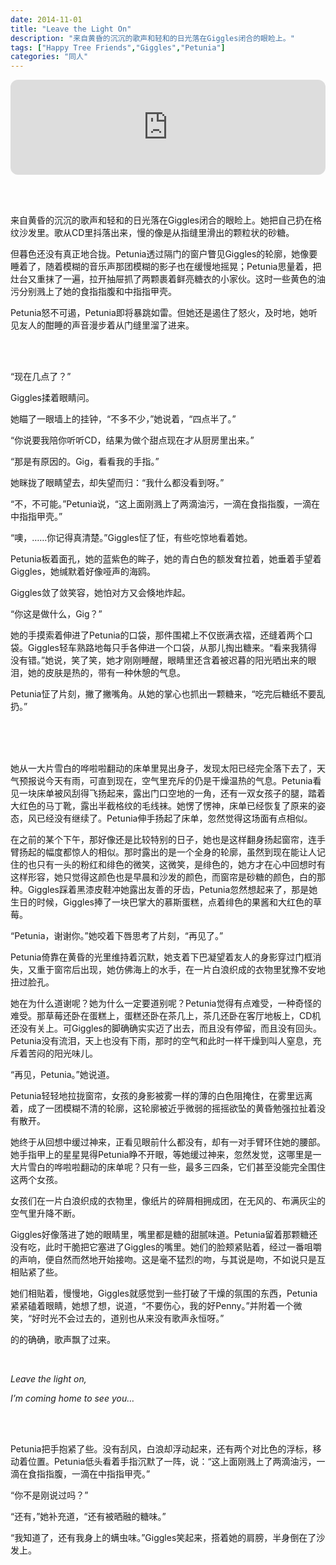 ```yaml
---
date: 2014-11-01
title: "Leave the Light On"
description: "来自黄昏的沉沉的歌声和轻和的日光落在Giggles闭合的眼睑上。"
tags: ["Happy Tree Friends","Giggles","Petunia"]
categories: "同人"
---
```


<iframe data-testid="embed-iframe" style="border-radius:12px" src="https://open.spotify.com/embed/track/6R63ujc0R1FWlEdTnHt3Pi?utm_source=generator" width="100%" height="152" frameBorder="0" allowfullscreen="" allow="autoplay; clipboard-write; encrypted-media; fullscreen; picture-in-picture" loading="lazy"></iframe>

<br/><br/>

来自黄昏的沉沉的歌声和轻和的日光落在Giggles闭合的眼睑上。她把自己扔在格纹沙发里。歌从CD里抖落出来，慢的像是从指缝里滑出的颗粒状的砂糖。

但暮色还没有真正地合拢。Petunia透过隔门的窗户瞥见Giggles的轮廓，她像要睡着了，随着模糊的音乐声那团模糊的影子也在缓慢地摇晃；Petunia思量着，把灶台又重抹了一遍，拉开抽屉抓了两颗裹着鲜亮糖衣的小家伙。这时一些黄色的油污分别溅上了她的食指指腹和中指指甲壳。

Petunia怒不可遏，Petunia即将暴跳如雷。但她还是遏住了怒火，及时地，她听见友人的酣睡的声音漫步着从门缝里溜了进来。

<br/><br/>

“现在几点了？”

Giggles揉着眼睛问。

她瞄了一眼墙上的挂钟，“不多不少，”她说着，“四点半了。”

“你说要我陪你听听CD，结果为做个甜点现在才从厨房里出来。”

“那是有原因的。Gig，看看我的手指。”

她眯拢了眼睛望去，却失望而归：“我什么都没看到呀。”

“不，不可能。”Petunia说，“这上面刚溅上了两滴油污，一滴在食指指腹，一滴在中指指甲壳。”

“噢，……你记得真清楚。”Giggles怔了怔，有些吃惊地看着她。

Petunia板着面孔，她的蓝紫色的眸子，她的青白色的额发耷拉着，她垂着手望着Giggles，她缄默着好像哑声的海鸥。

Giggles敛了敛笑容，她怕对方又会倏地炸起。

“你这是做什么，Gig？”

她的手摸索着伸进了Petunia的口袋，那件围裙上不仅嵌满衣褶，还缝着两个口袋。Giggles轻车熟路地每只手各伸进一个口袋，从那儿掏出糖来。“看来我猜得没有错。”她说，笑了笑，她才刚刚睡醒，眼睛里还含着被迟暮的阳光晒出来的眼泪，她的皮肤是热的，带有一种休憩的气息。

Petunia怔了片刻，撇了撇嘴角。从她的掌心也抓出一颗糖来，“吃完后糖纸不要乱扔。”

<br/><br/><br/>

她从一大片雪白的哗啦啦翻动的床单里晃出身子，发现太阳已经完全落下去了，天气预报说今天有雨，可直到现在，空气里充斥的仍是干燥温热的气息。Petunia看见一块床单被风刮得飞扬起来，露出门口空地的一角，还有一双女孩子的腿，踏着大红色的马丁靴，露出半截格纹的毛线袜。她愣了愣神，床单已经恢复了原来的姿态，风已经没有继续了。Petunia伸手扬起了床单，忽然觉得这场面有点相似。

在之前的某个下午，那好像还是比较特别的日子，她也是这样翻身扬起窗帘，连手臂扬起的幅度都惊人的相似。那时露出的是一个全身的轮廓，虽然到现在能让人记住的也只有一头的粉红和绯色的微笑，这微笑，是绯色的，她方才在心中回想时有这样形容，她只觉得这颜色也是早晨和沙发的颜色，而窗帘是砂糖的颜色，白的那种。Giggles踩着黑漆皮鞋冲她露出友善的牙齿，Petunia忽然想起来了，那是她生日的时候，Giggles捧了一块巴掌大的慕斯蛋糕，点着绯色的果酱和大红色的草莓。

“Petunia，谢谢你。”她咬着下唇思考了片刻，“再见了。”

Petunia倚靠在黄昏的光里维持着沉默，她支着下巴凝望着友人的身影穿过门框消失，又重于窗帘后出现，她仿佛海上的水手，在一片白浪织成的衣物里犹豫不安地扭过脸孔。

她在为什么道谢呢？她为什么一定要道别呢？Petunia觉得有点难受，一种奇怪的难受。那草莓还卧在蛋糕上，蛋糕还卧在茶几上，茶几还卧在客厅地板上，CD机还没有关上。可Giggles的脚确确实实迈了出去，而且没有停留，而且没有回头。Petunia没有流泪，天上也没有下雨，那时的空气和此时一样干燥到叫人窒息，充斥着苦闷的阳光味儿。

“再见，Petunia。”她说道。

Petunia轻轻地拉拢窗帘，女孩的身影被雾一样的薄的白色阻掩住，在雾里远离着，成了一团模糊不清的轮廓，这轮廓被近乎微弱的摇摇欲坠的黄昏勉强拉扯着没有散开。

她终于从回想中缓过神来，正看见眼前什么都没有，却有一对手臂环住她的腰部。她手指甲上的星星晃得Petunia睁不开眼，等她缓过神来，忽然发觉，这哪里是一大片雪白的哗啦啦翻动的床单呢？只有一些，最多三四条，它们甚至没能完全围住这两个女孩。

女孩们在一片白浪织成的衣物里，像纸片的碎屑相拥成团，在无风的、布满灰尘的空气里升降不断。

Giggles好像落进了她的眼睛里，嘴里都是糖的甜腻味道。Petunia留着那颗糖还没有吃，此时干脆把它塞进了Giggles的嘴里。她们的脸颊紧贴着，经过一番咀嚼的声响，便自然而然地开始接吻。这是毫不猛烈的吻，与其说是吻，不如说只是互相贴紧了些。

她们相贴着，慢慢地，Giggles就感觉到一些打破了干燥的氛围的东西，Petunia紧紧磕着眼睛，她想了想，说道，“不要伤心，我的好Penny。”并附着一个微笑，“好时光不会过去的，道别也从来没有歌声永恒呀。”

的的确确，歌声飘了过来。

<br/>

*Leave the light on,*

*I’m coming home to see you…*

<br/><br/>

Petunia把手抱紧了些。没有刮风，白浪却浮动起来，还有两个对比色的浮标，移动着位置。Petunia低头看着手指沉默了一阵，说：“这上面刚溅上了两滴油污，一滴在食指指腹，一滴在中指指甲壳。”

“你不是刚说过吗？”

“还有，”她补充道，“还有被晒融的糖味。”

“我知道了，还有我身上的螨虫味。”Giggles笑起来，搭着她的肩膀，半身倒在了沙发上。